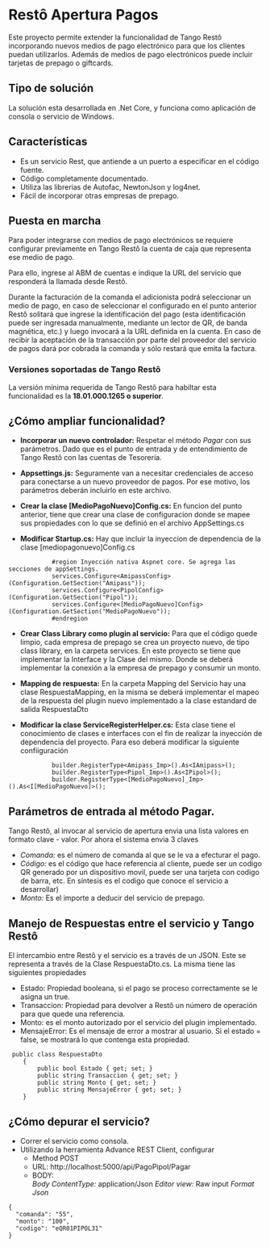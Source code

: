 # Restô Apertura Pagos
Este proyecto permite extender la funcionalidad de Tango Restô incorporando nuevos medios de pago electrónico para que los clientes puedan utilizarlos. Además de medios de pago electrónicos puede incluir tarjetas de prepago o giftcards.

## Tipo de solución
La solución esta desarrollada en .Net Core, y funciona como aplicación de consola o servicio de Windows.

## Características
- Es un servicio Rest, que antiende a un puerto a especificar en el código fuente.
- Código completamente documentado.
- Utiliza las librerias de Autofac, NewtonJson y log4net.
- Fácil de incorporar otras empresas de prepago.

## Puesta en marcha
Para poder integrarse con medios de pago electrónicos se requiere configurar previamente en Tango Restô la cuenta de caja que representa ese medio de pago.

Para ello, ingrese al ABM de cuentas e indique la URL del servicio que responderá la llamada desde Restô.

Durante la facturación de la comanda el adicionista podrá seleccionar un medio de pago, en caso de seleccionar el configurado en el punto anterior Restô solitará que ingrese la identificación del pago (esta identificación puede ser ingresada manualmente, mediante un lector de QR, de banda magnética, etc.) y luego invocará a la URL definida en la cuenta. En caso de recibir la aceptación de la transacción por parte del proveedor del servicio de pagos dará por cobrada la comanda y sólo restará que emita la factura.

### Versiones soportadas de Tango Restô
La versión mínima requerida de Tango Restô para habiltar esta funcionalidad es la **18.01.000.1265 o superior**.

## ¿Cómo ampliar funcionalidad?
- **Incorporar un nuevo controlador:** Respetar el método *Pagar* con sus parámetros. Dado que es el punto de entrada y de entendimiento de Tango Restô con las cuentas de Tesorería.
 
- **Appsettings.js:** Seguramente van a necesitar credenciales de acceso para conectarse a un nuevo proveedor de pagos. Por ese motivo, los parámetros deberán incluirlo en este archivo.

- **Crear la clase [MedioPagoNuevo]Config.cs:** En funcion del punto anterior, tiene que crear una clase de configuracion donde se mapee sus  propiedades con lo que se definió en el archivo AppSettings.cs

- **Modificar Startup.cs:** Hay que incluir la inyeccion de dependencia de la clase [mediopagonuevo]Config.cs 

```
            #region Inyección nativa Aspnet core. Se agrega las secciones de appSettings.
            services.Configure<AmipassConfig>(Configuration.GetSection("Amipass"));
            services.Configure<PipolConfig>(Configuration.GetSection("Pipol"));
            services.Configure<[MedioPagoNuevo]Config>(Configuration.GetSection("MedioPagoNuevo"));
            #endregion
```

- **Crear Class Library como plugin al servicio:** Para que el código quede limpio, cada empresa de prepago se crea un proyecto nuevo, de tipo class library, en la carpeta services. En este proyecto se tiene que implementar la Interface y la Clase del mismo. Donde se deberá implementar la conexión a la empresa de prepago y consumir un monto.

- **Mapping de respuesta:** En la carpeta Mapping del Servicio hay una clase RespuestaMapping, en la misma se deberá implementar el mapeo de la respuesta del plugin nuevo implementado a la clase estandard de salida RespuestaDto

- **Modificar la clase ServiceRegisterHelper.cs:** Esta clase tiene el conocimiento de clases e interfaces con el fin de realizar la inyección de dependencia del proyecto. Para eso deberá modificar la siguiente confiiguración

```
            builder.RegisterType<Amipass_Imp>().As<IAmipass>();
            builder.RegisterType<Pipol_Imp>().As<IPipol>();
            builder.RegisterType<[MedioPagoNuevo]_Imp>().As<I[MedioPagoNuevo]>();
```

## Parámetros de entrada al método Pagar.
Tango Restô, al invocar al servicio de apertura envia una lista valores en formato clave - valor.
Por ahora el sistema envia 3 claves
- *Comanda:* es el número de comanda al que se le va a efecturar el pago.
- *Código:* es el código que hace referencia al cliente, puede ser un codigo QR generado por un dispositivo movil, puede ser una tarjeta con codigo de barra, etc. En síntesis es el codigo que conoce el servicio a desarrollar)
- *Monto:* Es el importe a deducir del servicio de prepago.


## Manejo de Respuestas entre el servicio y Tango Restô
El intercambio entre Restô y el servicio es a través de un JSON. Este se representa a través de la Clase RespuestaDto.cs.
La misma tiene las siguientes propiedades
- Estado: Propiedad booleana, si el pago se proceso correctamente se le asigna un true.
- Transaccion: Propiedad para devolver a Restô un número de operación para que quede una referencia.
- Monto: es el monto autorizado por el servicio del plugin implementado.
- MensajeError: Es el mensaje de error a mostrar al usuario. Si el estado = false, se mostrará lo que contenga esta propiedad.

```
 public class RespuestaDto
    {
        public bool Estado { get; set; }
        public string Transaccion { get; set; }
        public string Monto { get; set; }
        public string MensajeError { get; set; }
    }
```

## ¿Cómo depurar el servicio?
- Correr el servicio como consola.
- Utilizando la herramienta Advance REST Client, configurar
  - Method POST
  - URL: http://localhost:5000/api/PagoPipol/Pagar
  - BODY:  
    *Body ContentType:* application/Json
    *Editor view:* Raw input
    *Format Json*
```
{
  "comanda": "55",
  "monto": "100",
  "codigo": "eQR01PIPOL31"
}
```
   
    
  
  
  
